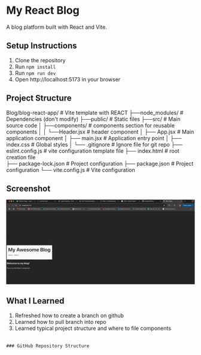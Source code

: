 # My React Blog

A blog platform built with React and Vite.

## Setup Instructions

1. Clone the repository
2. Run `npm install`
3. Run `npm run dev`
4. Open http://localhost:5173 in your browser

## Project Structure

Blog/blog-react-app/    # Vite template with REACT
├──node_modules/        # Dependencies (don't modify)
├──public/              # Static files
├──src/                 # Main source code
│ ├──components/        # components section for reusable components
│ │ └──Header.jsx       # header component
│ ├── App.jsx           # Main application component
│ ├── main.jsx          # Application entry point
│ ├── index.css         # Global styles
│ └── .gitignore        # Ignore file for git repo
├── eslint.config.js    # vite configuration template file
├── index.html          # root creation file  
├── package-lock.json   # Project configuration
├── package.json        # Project configuration
└── vite.config.js      # Vite configuration

## Screenshot

![alt text](./public/image.png)

## What I Learned

1. Refreshed how to create a branch on github
2. Learned how to pull branch into repo
3. Learned typical project structure and where to file components

```

### GitHub Repository Structure
```
